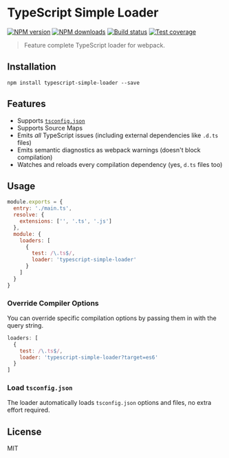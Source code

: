 # TypeScript Simple Loader

[![NPM version][npm-image]][npm-url]
[![NPM downloads][downloads-image]][downloads-url]
[![Build status][travis-image]][travis-url]
[![Test coverage][coveralls-image]][coveralls-url]

> Feature complete TypeScript loader for webpack.

## Installation

```
npm install typescript-simple-loader --save
```

## Features

* Supports [`tsconfig.json`](https://github.com/Microsoft/TypeScript/wiki/tsconfig.json)
* Supports Source Maps
* Emits *all* TypeScript issues (including external dependencies like `.d.ts` files)
* Emits semantic diagnostics as webpack warnings (doesn't block compilation)
* Watches and reloads every compilation dependency (yes, `d.ts` files too)

## Usage

```js
module.exports = {
  entry: './main.ts',
  resolve: {
    extensions: ['', '.ts', '.js']
  },
  module: {
    loaders: [
      {
        test: /\.ts$/,
        loader: 'typescript-simple-loader'
      }
    ]
  }
}
```

### Override Compiler Options

You can override specific compilation options by passing them in with the query string.

```js
loaders: [
  {
    test: /\.ts$/,
    loader: 'typescript-simple-loader?target=es6'
  }
]
```

### Load `tsconfig.json`

The loader automatically loads `tsconfig.json` options and files, no extra effort required.

## License

MIT

[npm-image]: https://img.shields.io/npm/v/typescript-simple-loader.svg?style=flat
[npm-url]: https://npmjs.org/package/typescript-simple-loader
[downloads-image]: https://img.shields.io/npm/dm/typescript-simple-loader.svg?style=flat
[downloads-url]: https://npmjs.org/package/typescript-simple-loader
[travis-image]: https://img.shields.io/travis/blakeembrey/typescript-simple-loader.svg?style=flat
[travis-url]: https://travis-ci.org/blakeembrey/typescript-simple-loader
[coveralls-image]: https://img.shields.io/coveralls/blakeembrey/typescript-simple-loader.svg?style=flat
[coveralls-url]: https://coveralls.io/r/blakeembrey/typescript-simple-loader?branch=master
